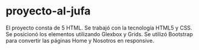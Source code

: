 # proyecto-al-jufa
El proyecto consta de 5 HTML. Se trabajó con la tecnología HTML5 y CSS. 
Se posicionó los elementos utilizando Glexbox y Grids. Se utilizó Bootstrap para convertir las páginas Home y Nosotros en responsive.
